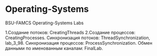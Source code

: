 # Operating-Systems
BSU-FAMCS Operating-Systems Labs

1.Создание потоков: CreatingThreads
2.Создание процессов: CreatingProcesses.
Cинхронизация потоков: ThreadSynchronization, lab_3_98.
Синхронизация процессов: ProcessSynchronization.
Обмен данными по именованным каналам: FinalLab.
